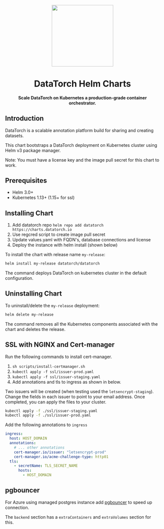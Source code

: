 <p align="center">
    <img src="https://raw.githubusercontent.com/datatorch/documentation/master/docs/.vuepress/public/helm.png" width="200" />
</p>

<h1 align="center">
  DataTorch Helm Charts
</h1>
<h4 align="center">Scale DataTorch on Kubernetes a production-grade container orchestrator.</h4>

## Introduction

DataTorch is a scalable annotation platform build for sharing and creating
datasets.

This chart bootstraps a DataTorch deployment on Kubernetes cluster using Helm v3
package manager.

Note: You must have a license key and the image pull secret for this chart to 
work.

## Prerequisites

- Helm 3.0+
- Kubernetes 1.13+ (1.15+ for ssl)

## Installing Chart

1. Add datatorch repo `helm repo add datatorch https://charts.datatorch.io`
1. Use regcred script to create image pull secret
2. Update values.yaml with FQDN's, database connections and license
3. Deploy the instance with helm install (shown below)

To install the chart with release name `my-release`:

```bash
helm install my-release datatorch/datatorch
```

The command deploys DataTorch on kubernetes cluster in the default
configuration.

## Uninstalling Chart

To uninstall/delete the `my-release` deployment:

```bash
helm delete my-release
```

The command removes all the Kubernetes components associated with the chart and
deletes the release.

## SSL with NGINX and Cert-manager

Run the following commands to install cert-manager.

1. `sh scripts/install-certmanager.sh`
2. `kubectl apply -f ssl/issuer-prod.yaml`
3. `kubectl apply -f ssl/issuer-staging.yaml`
4. Add annotations and tls to ingress as shown in below.

Two issuers will be created (when testing used the `letsencrypt-staging`).
Change the fields in each issuer to point to your email address. Once completed,
you can apply the files to your cluster.

```bash
kubectl apply -f ./ssl/issuer-staging.yaml
kubectl apply -f ./ssl/issuer-prod.yaml
```

Add the following annotations to `ingress`

```yaml
ingress:
  host: HOST_DOMAIN
  annotations:
    # ... other annotations
    cert-manager.io/issuer: "letsencrypt-prod"
    cert-manager.io/acme-challenge-type: http01
  tls:
    - secretName: TLS_SECRET_NAME
      hosts:
        - HOST_DOMAIN
```

## pgbouncer

For Azure using managed postgres instance add [pgbouncer](https://hub.docker.com/_/microsoft-azure-oss-db-tools-pgbouncer-sidecar) to speed up connection.

The `backend` section has a `extraContainers` and `extraVolumes` section for this.
